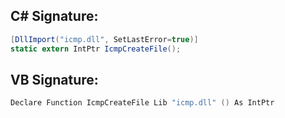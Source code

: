 
## C# Signature:
```cs
[DllImport("icmp.dll", SetLastError=true)]
static extern IntPtr IcmpCreateFile();
```

## VB Signature:
```cs
Declare Function IcmpCreateFile Lib "icmp.dll" () As IntPtr
```
